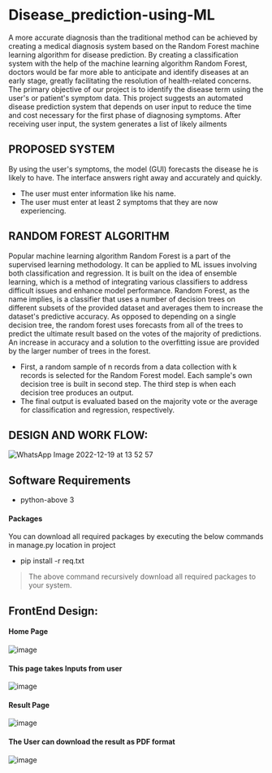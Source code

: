 # Disease_prediction-using-ML 
A more accurate diagnosis than the traditional method can be achieved by creating a medical diagnosis system based on the Random Forest machine learning algorithm for disease prediction. By creating a classification system with the help of the machine learning algorithm Random Forest, doctors would be far more able to anticipate and identify diseases at an early stage, greatly facilitating the resolution of health-related concerns. The primary objective of our project is to identify the disease term using the user's or patient's symptom data. This project suggests an automated disease prediction system that depends on user input to reduce the time and cost necessary for the first phase of diagnosing symptoms. After receiving user input, the system generates a list of likely ailments
## PROPOSED SYSTEM 
By using the user's symptoms, the model (GUI) forecasts the disease he is likely to have. The interface answers right away and accurately and quickly. 
- The user must enter information like his name. 
- The user must enter at least 2 symptoms that they are now experiencing. 
## RANDOM FOREST ALGORITHM 
Popular machine learning algorithm Random Forest is a part of the supervised learning methodology. It can be applied to ML issues involving both classification 
and regression. It is built on the idea of ensemble learning, which is a method of integrating various classifiers to address difficult issues and enhance model performance. Random Forest, as the name implies, is a classifier that uses a number of decision trees on different subsets of the provided dataset and averages them to 
increase the dataset's predictive accuracy. As opposed to depending on a single decision tree, the random forest uses forecasts from all of the trees to predict the 
ultimate result based on the votes of the majority of predictions. An increase in accuracy and a solution to the overfitting issue are provided by the larger number of 
trees in the forest. 
* First, a random sample of n records from a data collection with k records is selected for the Random Forest model. Each sample's own decision tree is built in 
second step. The third step is when each decision tree produces an output. 
* The final output is evaluated based on the majority vote or the average for classification and regression, respectively. 
## DESIGN AND WORK FLOW: 
![WhatsApp Image 2022-12-19 at 13 52 57](https://user-images.githubusercontent.com/98159254/208402269-6b160c88-1160-4126-9bb2-112ae841f7d5.jpg)
## Software Requirements
- python-above 3
#### Packages
You can download all required packages by executing the below commands in manage.py location in project
* pip install -r req.txt
> The above command recursively download all required packages to your system.
## FrontEnd Design:
#### Home Page
![image](https://user-images.githubusercontent.com/98159254/208404321-aea44def-0a10-4a21-b54e-ad9c103e270d.png)
#### This page takes Inputs from user
![image](https://user-images.githubusercontent.com/98159254/208404391-1b9e6bdd-a878-4287-855d-135692f48e6f.png)
#### Result Page
![image](https://user-images.githubusercontent.com/98159254/208404525-7a8b7d86-bcf5-4c63-95a1-c20341468038.png)
#### The User can  download the result as PDF format
![image](https://user-images.githubusercontent.com/98159254/208404704-1c80d34e-0982-4c94-9fb8-6856c1a29185.png)
